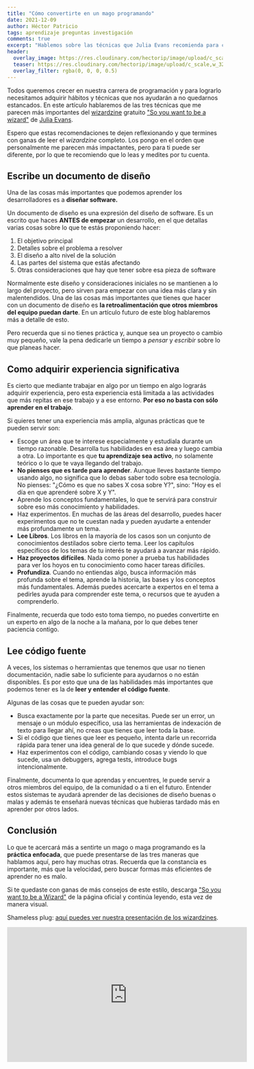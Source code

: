 ```yaml
---
title: "Cómo convertirte en un mago programando"
date: 2021-12-09
author: Héctor Patricio
tags: aprendizaje preguntas investigación
comments: true
excerpt: "Hablemos sobre las técnicas que Julia Evans recomienda para converirte en un mejor programador(a) y avanzar en tu carrera."
header:
  overlay_image: https://res.cloudinary.com/hectorip/image/upload/c_scale,w_1120/v1639259079/michael-dziedzic-dSyhpTGhNHg-unsplash_mcsqsn.jpg
  teaser: https://res.cloudinary.com/hectorip/image/upload/c_scale,w_320/v1639259079/michael-dziedzic-dSyhpTGhNHg-unsplash_mcsqsn.jpg
  overlay_filter: rgba(0, 0, 0, 0.5)
---
```


Todos queremos crecer en nuestra carrera de programación y para lograrlo necesitamos adquirir hábitos y técnicas que nos ayudarán a no quedarnos estancados. En este artículo hablaremos de las tres técnicas que me parecen más importantes del [wizardzine](https://www.youtube.com/watch?v=drPMyDyQG8M) gratuito ["So you want to be a wizard"](https://wizardzines.com/zines/wizard/) de [Julia Evans](https://twitter.com/b0rk).

Espero que estas recomendaciones te dejen reflexionando y que termines con ganas de leer el _wizardzine_ completo. Los pongo en el orden que personalmente me parecen más impactantes, pero para ti puede ser diferente, por lo que te recomiendo que lo leas y medites por tu cuenta.

## Escribe un documento de diseño

Una de las cosas más importantes que podemos aprender los desarrolladores es a **diseñar software.**

Un documento de diseño es una expresión del diseño de software. Es un escrito que haces **ANTES de empezar** un desarrollo, en el que detallas varias cosas sobre lo que te estás proponiendo hacer:

1. El objetivo principal
2. Detalles sobre el problema a resolver
3. El diseño a alto nivel de la solución
4. Las partes del sistema que estás afectando
5. Otras consideraciones que hay que tener sobre esa pieza de software

Normalmente este diseño y consideraciones iniciales no se mantienen a lo largo del proyecto, pero sirven para empezar con una idea más clara y sin malentendidos. Una de las cosas más importantes que tienes que hacer con un documento de diseño es **la retroalimentación que otros miembros del equipo puedan darte**. En un artículo futuro de este blog hablaremos más a detalle de esto.

Pero recuerda que si no tienes práctica y, aunque sea un proyecto o cambio muy pequeño, vale la pena dedicarle un tiempo a _pensar_ y _escribir_ sobre lo que planeas hacer.

## Como adquirir experiencia significativa

Es cierto que mediante trabajar en algo por un tiempo en algo lograrás adquirir experiencia, pero esta experiencia está limitada a las actividades que más repitas en ese trabajo y a ese entorno. **Por eso no basta con sólo aprender en el trabajo**.

Si quieres tener una experiencia más amplia, algunas prácticas que te pueden servir son:

- Escoge un área que te interese especialmente y estudiala durante un tiempo razonable. Desarrolla tus habilidades en esa área y luego cambia a otra. Lo importante es que **tu aprendizaje sea activo**, no solamente teórico o lo que te vaya llegando del trabajo.
- **No pienses que es tarde para aprender**. Aunque lleves bastante tiempo usando algo, no significa que lo debas saber todo sobre esa tecnología. No pienses: "¿Cómo es que no sabes X cosa sobre Y?", sino: "Hoy es el día en que aprenderé sobre X y Y".
- Aprende los conceptos fundamentales, lo que te servirá para construir sobre eso más conocimiento y habilidades.
- Haz experimentos. En muchas de las áreas del desarrollo, puedes hacer experimentos que no te cuestan nada y pueden ayudarte a entender más profundamente un tema.
- **Lee Libros**. Los libros en la mayoría de los casos son un conjunto de conocimientos destilados sobre cierto tema. Leer los capítulos específicos de los temas de tu interés te ayudará a avanzar más rápido.
- **Haz proyectos difíciles**. Nada como poner a prueba tus habilidades para ver los hoyos en tu conocimiento como hacer tareas difíciles.
- **Profundiza**. Cuando no entiendas algo, busca información más profunda sobre el tema, aprende la historia, las bases y los conceptos más fundamentales. Además puedes acercarte a expertos en el tema a pedirles ayuda para comprender este tema, o recursos que te ayuden a comprenderlo.

Finalmente, recuerda que todo esto toma tiempo, no puedes convertirte en un experto en algo de la noche a la mañana, por lo que debes tener paciencia contigo.

## Lee código fuente

A veces, los sistemas o herramientas que tenemos que usar no tienen documentación, nadie sabe lo suficiente para ayudarnos o no están disponibles. Es por esto que una de las habilidades más importantes que podemos tener es la de **leer y entender el código fuente**.

Algunas de las cosas que te pueden ayudar son:

- Busca exactamente por la parte que necesitas. Puede ser un error, un mensaje o un módulo específico, usa las herramientas de indexación de texto para llegar ahí, no creas que tienes que leer toda la base.
- Si el código que tienes que leer es pequeño, intenta darle un recorrida rápida para tener una idea general de lo que sucede y dónde sucede.
- Haz experimentos con el código, cambiando cosas y viendo lo que sucede, usa un debuggers, agrega tests, introduce bugs intencionalmente.

Finalmente, documenta lo que aprendas y encuentres, le puede servir a otros miembros del equipo, de la comunidad o a ti en el futuro. Entender estos sistemas te ayudará aprender de las decisiones de diseño buenas o malas y además te enseñará nuevas técnicas que hubieras tardado más en aprender por otros lados.

## Conclusión

Lo que te acercará más a sentirte un mago o maga programando es la **práctica enfocada**, que puede presentarse de las tres maneras que hablamos aquí, pero hay muchas otras. Recuerda que la constancia es importante, más que la velocidad, pero buscar formas más eficientes de aprender no es malo.

Si te quedaste con ganas de más consejos de este estilo, descarga ["So you want to be a Wizard"](https://wizardzines.com/zines/wizard/) de la página oficial y continúa leyendo, esta vez de manera visual.

Shameless plug: [aquí puedes ver nuestra presentación de los wizardzines](https://www.youtube.com/watch?v=drPMyDyQG8M).

<iframe width="560" height="315" src="https://www.youtube.com/embed/drPMyDyQG8M" title="YouTube video player" frameborder="0" allow="accelerometer; autoplay; clipboard-write; encrypted-media; gyroscope; picture-in-picture" allowfullscreen></iframe>
